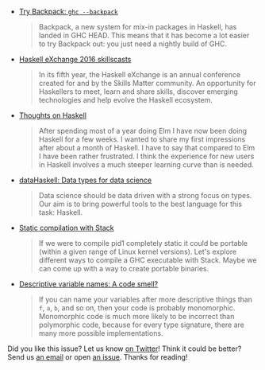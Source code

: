 <!-- 2016-10-13 -->

-   [Try Backpack: `ghc --backpack`](http://blog.ezyang.com/2016/10/try-backpack-ghc-backpack/)

    > Backpack, a new system for mix-in packages in Haskell, has landed in GHC HEAD. This means that it has become a lot easier to try Backpack out: you just need a nightly build of GHC.

-   [Haskell eXchange 2016 skillscasts](https://skillsmatter.com/conferences/7276-haskell-exchange-2016#skillscasts)

    > In its fifth year, the Haskell eXchange is an annual conference created for and by the Skills Matter community. An opportunity for Haskellers to meet, learn and share skills, discover emerging technologies and help evolve the Haskell ecosystem.

-   [Thoughts on Haskell](http://get-finch.com/2016/09/26/thoughts_on_haskell.html)

    > After spending most of a year doing Elm I have now been doing Haskell for a few weeks. I wanted to share my first impressions after about a month of Haskell. I have to say that compared to Elm I have been rather frustrated. I think the experience for new users in Haskell involves a much steeper learning curve than is needed.

-   [dataHaskell: Data types for data science](http://www.datahaskell.org)

    > Data science should be data driven with a strong focus on types. Our aim is to bring powerful tools to the best language for this task: Haskell.

-   [Static compilation with Stack](https://www.fpcomplete.com/blog/2016/10/static-compilation-with-stack)

    > If we were to compile pid1 completely static it could be portable (within a given range of Linux kernel versions). Let's explore different ways to compile a GHC executable with Stack. Maybe we can come up with a way to create portable binaries.

-   [Descriptive variable names: A code smell?](http://degoes.net/articles/insufficiently-polymorphic)

    > If you can name your variables after more descriptive things than `f`, `a`, `b`, and so on, then your code is probably monomorphic. Monomorphic code is much more likely to be incorrect than polymorphic code, because for every type signature, there are many more possible implementations.

Did you like this issue?
Let us know [on Twitter](https://twitter.com/haskellweekly)!
Think it could be better?
Send us [an email](mailto:info@haskellweekly.news) or open [an issue](https://github.com/haskellweekly/haskellweekly.github.io/issues/new).
Thanks for reading!
